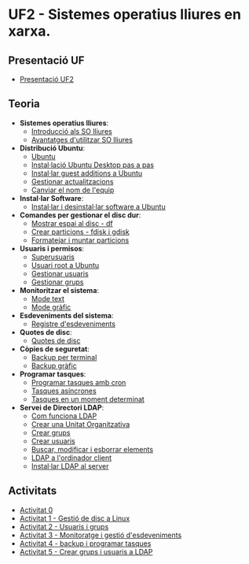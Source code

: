 # UF2 - Sistemes operatius lliures en xarxa.

## Presentació UF

- [Presentació UF2](presentacio.md)

## Teoria

- **Sistemes operatius lliures**:
  - [Introducció als SO lliures](introduccio.md)
  - [Avantatges d'utilitzar SO lliures](avantatges.md)
- **Distribució Ubuntu**:
  - [Ubuntu](ubuntu.md)
  - [Instal·lació Ubuntu Desktop pas a pas](install.md)
  - [Instal·lar guest additions a Ubuntu](guest.md)
  - [Gestionar actualitzacions](actualitzacions.md)
  - [Canviar el nom de l'equip](canviar_nom.md)
- **Instal·lar Software**:
  - [Instal·lar i desinstal·lar software a Ubuntu](instalar_software.md)
- **Comandes per gestionar el disc dur**:
  - [Mostrar espai al disc - df](df.md)
  - [Crear particions - fdisk i gdisk](fdisk.md)
  - [Formatejar i muntar particions](formatejar.md)
- **Usuaris i permisos**:
  - [Superusuaris](usuaris.md)
  - [Usuari root a Ubuntu](root.md)
  - [Gestionar usuaris](usuaris_linux.md)
  - [Gestionar grups](grups.md)
- **Monitoritzar el sistema**:
  - [Mode text](monitor.md)
  - [Mode gràfic](monitor_grafic.md)
- **Esdeveniments del sistema**:
  - [Registre d'esdeveniments](registre_esdeveniments1.md)
- **Quotes de disc**:
  - [Quotes de disc](quotes.md)
- **Còpies de seguretat**:
  - [Backup per terminal](backup1.md)
  - [Backup gràfic](backup2.md)
- **Programar tasques**:
  - [Programar tasques amb cron](programar_tasques.md)
  - [Tasques asíncrones](tasques_asincrones.md)
  - [Tasques en un moment determinat](tasques_moment_determinat.md)
- **Servei de Directori LDAP**:
  - [Com funciona LDAP](directori_ldap.md)
  - [Crear una Unitat Organitzativa](unitat_organitzativa.md)
  - [Crear grups](grups_ldap.md)
  - [Crear usuaris](usuaris_ldap.md)
  - [Buscar, modificar i esborrar elements](editar_ldap.md)
  - [LDAP a l'ordinador client](ldap_client.md)
  - [Instal·lar LDAP al server](install_openldap.md)

## Activitats

- [Activitat 0](activitat0.md)
- [ Activitat 1 - Gestió de disc a Linux](activitat1.md)
- [ Activitat 2 - Usuaris i grups](activitat2.md)
- [ Activitat 3 - Monitoratge i gestió d'esdeveniments](activitat3.md)
- [ Activitat 4 - backup i programar tasques](activitat4.md)
- [ Activitat 5 - Crear grups i usuaris a LDAP](activitat_ldap_1.md)
